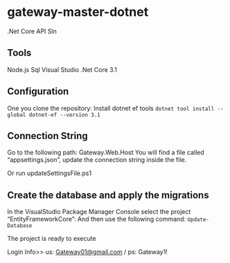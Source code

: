 # gateway-master-dotnet

.Net Core API Sln

## Tools

Node.js 
Sql
Visual Studio
.Net Core 3.1

## Configuration

One you clone the repository:
Install dotnet ef tools `dotnet tool install --global dotnet-ef --version 3.1`

## Connection String

Go to the following path:
	Gateway.Web.Host
You will find a file called “appsettings.json”, update the connection string inside the file.

Or run updateSettingsFile.ps1

## Create the database and apply the migrations

In the VisualStudio Package Manager Console select the project “EntityFrameworkCore”:
And then use the following command:
`Update-Database`

The project is ready to execute

Login Info>> us: Gateway01@gmail.com /  ps: Gateway1!
